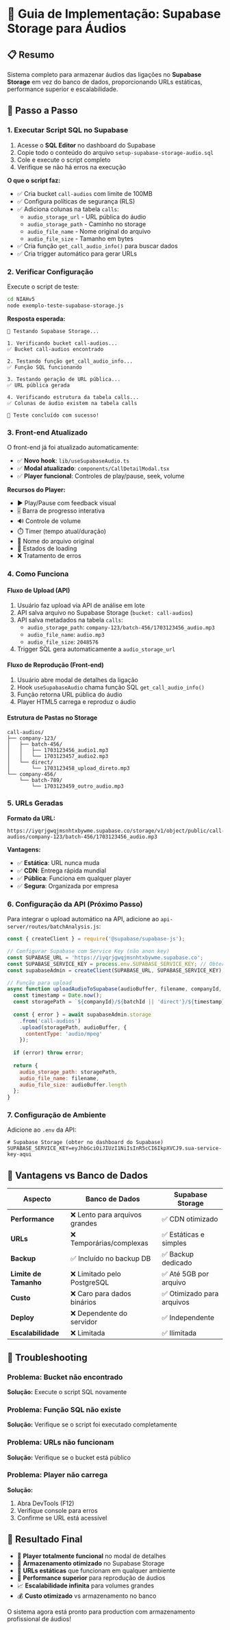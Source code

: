 # 🎵 Guia de Implementação: Supabase Storage para Áudios

## 📋 Resumo

Sistema completo para armazenar áudios das ligações no **Supabase Storage** em vez do banco de dados, proporcionando URLs estáticas, performance superior e escalabilidade.

## 🚀 Passo a Passo

### 1. **Executar Script SQL no Supabase**

1. Acesse o **SQL Editor** no dashboard do Supabase
2. Copie todo o conteúdo do arquivo `setup-supabase-storage-audio.sql`
3. Cole e execute o script completo
4. Verifique se não há erros na execução

**O que o script faz:**
- ✅ Cria bucket `call-audios` com limite de 100MB
- ✅ Configura políticas de segurança (RLS)
- ✅ Adiciona colunas na tabela `calls`:
  - `audio_storage_url` - URL pública do áudio
  - `audio_storage_path` - Caminho no storage
  - `audio_file_name` - Nome original do arquivo
  - `audio_file_size` - Tamanho em bytes
- ✅ Cria função `get_call_audio_info()` para buscar dados
- ✅ Cria trigger automático para gerar URLs

### 2. **Verificar Configuração**

Execute o script de teste:

```bash
cd NIAHv5
node exemplo-teste-supabase-storage.js
```

**Resposta esperada:**
```
🧪 Testando Supabase Storage...

1. Verificando bucket call-audios...
✅ Bucket call-audios encontrado

2. Testando função get_call_audio_info...
✅ Função SQL funcionando

3. Testando geração de URL pública...
✅ URL pública gerada

4. Verificando estrutura da tabela calls...
✅ Colunas de áudio existem na tabela calls

🎉 Teste concluído com sucesso!
```

### 3. **Front-end Atualizado**

O front-end já foi atualizado automaticamente:

- ✅ **Novo hook**: `lib/useSupabaseAudio.ts`
- ✅ **Modal atualizado**: `components/CallDetailModal.tsx`
- ✅ **Player funcional**: Controles de play/pause, seek, volume

**Recursos do Player:**
- ▶️ Play/Pause com feedback visual
- 🎚️ Barra de progresso interativa
- 🔊 Controle de volume
- ⏱️ Timer (tempo atual/duração)
- 📝 Nome do arquivo original
- 🔄 Estados de loading
- ❌ Tratamento de erros

### 4. **Como Funciona**

#### **Fluxo de Upload (API)**
1. Usuário faz upload via API de análise em lote
2. API salva arquivo no Supabase Storage (`bucket: call-audios`)
3. API salva metadados na tabela `calls`:
   - `audio_storage_path`: `company-123/batch-456/1703123456_audio.mp3`
   - `audio_file_name`: `audio.mp3`
   - `audio_file_size`: `2048576`
4. Trigger SQL gera automaticamente a `audio_storage_url`

#### **Fluxo de Reprodução (Front-end)**
1. Usuário abre modal de detalhes da ligação
2. Hook `useSupabaseAudio` chama função SQL `get_call_audio_info()`
3. Função retorna URL pública do áudio
4. Player HTML5 carrega e reproduz o áudio

#### **Estrutura de Pastas no Storage**
```
call-audios/
├── company-123/
│   ├── batch-456/
│   │   ├── 1703123456_audio1.mp3
│   │   └── 1703123457_audio2.mp3
│   └── direct/
│       └── 1703123458_upload_direto.mp3
└── company-456/
    └── batch-789/
        └── 1703123459_outro_audio.mp3
```

### 5. **URLs Geradas**

**Formato da URL:**
```
https://iyqrjgwqjmsnhtxbywme.supabase.co/storage/v1/object/public/call-audios/company-123/batch-456/1703123456_audio.mp3
```

**Vantagens:**
- ✅ **Estática**: URL nunca muda
- ✅ **CDN**: Entrega rápida mundial
- ✅ **Pública**: Funciona em qualquer player
- ✅ **Segura**: Organizada por empresa

### 6. **Configuração da API (Próximo Passo)**

Para integrar o upload automático na API, adicione ao `api-server/routes/batchAnalysis.js`:

```javascript
const { createClient } = require('@supabase/supabase-js');

// Configurar Supabase com Service Key (não anon key)
const SUPABASE_URL = 'https://iyqrjgwqjmsnhtxbywme.supabase.co';
const SUPABASE_SERVICE_KEY = process.env.SUPABASE_SERVICE_KEY; // Obter no dashboard
const supabaseAdmin = createClient(SUPABASE_URL, SUPABASE_SERVICE_KEY);

// Função para upload
async function uploadAudioToSupabase(audioBuffer, filename, companyId, batchId) {
  const timestamp = Date.now();
  const storagePath = `${companyId}/${batchId || 'direct'}/${timestamp}_${filename}`;
  
  const { error } = await supabaseAdmin.storage
    .from('call-audios')
    .upload(storagePath, audioBuffer, {
      contentType: 'audio/mpeg'
    });
  
  if (error) throw error;
  
  return {
    audio_storage_path: storagePath,
    audio_file_name: filename,
    audio_file_size: audioBuffer.length
  };
}
```

### 7. **Configuração de Ambiente**

Adicione ao `.env` da API:

```env
# Supabase Storage (obter no dashboard do Supabase)
SUPABASE_SERVICE_KEY=eyJhbGciOiJIUzI1NiIsInR5cCI6IkpXVCJ9.sua-service-key-aqui
```

## 🎯 **Vantagens vs Banco de Dados**

| Aspecto | Banco de Dados | Supabase Storage |
|---------|---------------|------------------|
| **Performance** | ❌ Lento para arquivos grandes | ✅ CDN otimizado |
| **URLs** | ❌ Temporárias/complexas | ✅ Estáticas e simples |
| **Backup** | ✅ Incluído no backup DB | ✅ Backup dedicado |
| **Limite de Tamanho** | ❌ Limitado pelo PostgreSQL | ✅ Até 5GB por arquivo |
| **Custo** | ❌ Caro para dados binários | ✅ Otimizado para arquivos |
| **Deploy** | ❌ Dependente do servidor | ✅ Independente |
| **Escalabilidade** | ❌ Limitada | ✅ Ilimitada |

## 🔧 **Troubleshooting**

### Problema: Bucket não encontrado
**Solução:** Execute o script SQL novamente

### Problema: Função SQL não existe
**Solução:** Verifique se o script foi executado completamente

### Problema: URLs não funcionam
**Solução:** Verifique se o bucket está público

### Problema: Player não carrega
**Solução:** 
1. Abra DevTools (F12)
2. Verifique console para erros
3. Confirme se URL está acessível

## 🎉 **Resultado Final**

- 🎵 **Player totalmente funcional** no modal de detalhes
- 📁 **Armazenamento otimizado** no Supabase Storage
- 🔗 **URLs estáticas** que funcionam em qualquer ambiente
- 🚀 **Performance superior** para reprodução de áudios
- 📈 **Escalabilidade infinita** para volumes grandes
- 💰 **Custo otimizado** vs armazenamento no banco

O sistema agora está pronto para production com armazenamento profissional de áudios! 